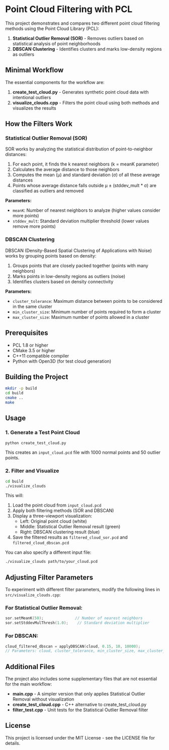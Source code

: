 # Point Cloud Filtering with PCL

This project demonstrates and compares two different point cloud filtering methods using the Point Cloud Library (PCL):

1. **Statistical Outlier Removal (SOR)** - Removes outliers based on statistical analysis of point neighborhoods
2. **DBSCAN Clustering** - Identifies clusters and marks low-density regions as outliers

## Minimal Workflow

The essential components for the workflow are:

1. **create_test_cloud.py** - Generates synthetic point cloud data with intentional outliers
2. **visualize_clouds.cpp** - Filters the point cloud using both methods and visualizes the results

## How the Filters Work

### Statistical Outlier Removal (SOR)

SOR works by analyzing the statistical distribution of point-to-neighbor distances:

1. For each point, it finds the k nearest neighbors (k = meanK parameter)
2. Calculates the average distance to those neighbors
3. Computes the mean (μ) and standard deviation (σ) of all these average distances
4. Points whose average distance falls outside μ ± (stddev_mult * σ) are classified as outliers and removed

**Parameters:**
- `meanK`: Number of nearest neighbors to analyze (higher values consider more points)
- `stddev_mult`: Standard deviation multiplier threshold (lower values remove more points)

### DBSCAN Clustering

DBSCAN (Density-Based Spatial Clustering of Applications with Noise) works by grouping points based on density:

1. Groups points that are closely packed together (points with many neighbors)
2. Marks points in low-density regions as outliers (noise)
3. Identifies clusters based on density connectivity

**Parameters:**
- `cluster_tolerance`: Maximum distance between points to be considered in the same cluster
- `min_cluster_size`: Minimum number of points required to form a cluster
- `max_cluster_size`: Maximum number of points allowed in a cluster

## Prerequisites

- PCL 1.8 or higher
- CMake 3.5 or higher
- C++11 compatible compiler
- Python with Open3D (for test cloud generation)

## Building the Project

```bash
mkdir -p build
cd build
cmake ..
make
```

## Usage

### 1. Generate a Test Point Cloud

```bash
python create_test_cloud.py
```

This creates an `input_cloud.pcd` file with 1000 normal points and 50 outlier points.

### 2. Filter and Visualize

```bash
cd build
./visualize_clouds
```

This will:
1. Load the point cloud from `input_cloud.pcd`
2. Apply both filtering methods (SOR and DBSCAN)
3. Display a three-viewport visualization:
   - Left: Original point cloud (white)
   - Middle: Statistical Outlier Removal result (green)
   - Right: DBSCAN clustering result (blue)
4. Save the filtered results as `filtered_cloud_sor.pcd` and `filtered_cloud_dbscan.pcd`

You can also specify a different input file:

```bash
./visualize_clouds path/to/your_cloud.pcd
```

## Adjusting Filter Parameters

To experiment with different filter parameters, modify the following lines in `src/visualize_clouds.cpp`:

### For Statistical Outlier Removal:
```cpp
sor.setMeanK(50);              // Number of nearest neighbors
sor.setStddevMulThresh(1.0);    // Standard deviation multiplier
```

### For DBSCAN:
```cpp
cloud_filtered_dbscan = applyDBSCAN(cloud, 0.15, 10, 10000);
// Parameters: cloud, cluster_tolerance, min_cluster_size, max_cluster_size
```

## Additional Files

The project also includes some supplementary files that are not essential for the main workflow:

- **main.cpp** - A simpler version that only applies Statistical Outlier Removal without visualization
- **create_test_cloud.cpp** - C++ alternative to create_test_cloud.py
- **filter_test.cpp** - Unit tests for the Statistical Outlier Removal filter

## License

This project is licensed under the MIT License - see the LICENSE file for details.
